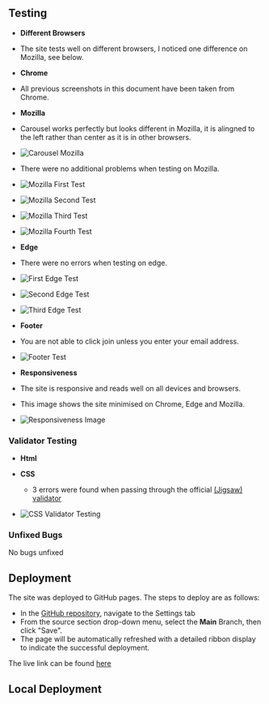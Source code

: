 ## Testing 

- __Different Browsers__

 - The site tests well on different browsers, I noticed one difference on Mozilla, see below.

- __Chrome__

 - All previous screenshots in this document have been taken from Chrome.

- __Mozilla__

 - Carousel works perfectly but looks different in Mozilla, it is alingned to the left rather than center as it is in other browsers.

 - ![Carousel Mozilla]()

 - There were no additional problems when testing on Mozilla.

 - ![Mozilla First Test](markdown)

 - ![Mozilla Second Test](markdown/image)

 - ![Mozilla Third Test](markdo)

 - ![Mozilla Fourth Test](markdo)

- __Edge__

 - There were no errors when testing on edge.

 - ![First Edge Test](markdown/images/edge-test-1.jpg)

 - ![Second Edge Test](markdown/images/edge-test-2.jpg)

 - ![Third Edge Test](markdown/images/edge-test-3.jpg)

- __Footer__

 - You are not able to click join unless you enter your email address.

 - ![Footer Test]()

- __Responsiveness__

 - The site is responsive and reads well on all devices and browsers.

 - This image shows the site minimised on Chrome, Edge and Mozilla.

 - ![Responsiveness Image]()

### Validator Testing 

- __Html__




- __CSS__

  - 3 errors were found when passing through the official [(Jigsaw) validator](https://jigsaw.w3.org/css-validator/validator?uri=https%3A%2F%2Fvalidator.w3.org%2Fnu%2F%3Fdoc%3Dhttps%253A%252F%252Fcode-institute-org.github.io%252Flove-running-2.0%252Findex.html&profile=css3svg&usermedium=all&warning=1&vextwarning=&lang=en#css)

 - ![CSS Validator Testing](markdown/verification/screenshot-css-test.png)

### Unfixed Bugs

No bugs unfixed

## Deployment

The site was deployed to GitHub pages. The steps to deploy are as follows: 
  - In the [GitHub repository](https://github.com/Responsibleuk/kind-cornwall), navigate to the Settings tab 
  - From the source section drop-down menu, select the **Main** Branch, then click "Save".
  - The page will be automatically refreshed with a detailed ribbon display to indicate the successful deployment.

The live link can be found [here](https://responsibleuk.github.io/kind-cornwall/index.html)

## Local Deployment